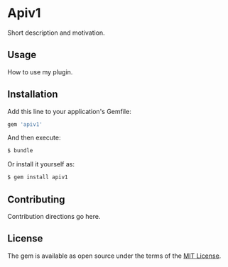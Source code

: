 # Apiv1
Short description and motivation.

## Usage
How to use my plugin.

## Installation
Add this line to your application's Gemfile:

```ruby
gem 'apiv1'
```

And then execute:
```bash
$ bundle
```

Or install it yourself as:
```bash
$ gem install apiv1
```

## Contributing
Contribution directions go here.

## License
The gem is available as open source under the terms of the [MIT License](http://opensource.org/licenses/MIT).
